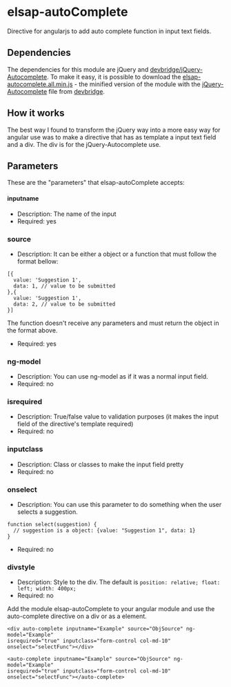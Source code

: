 # elsap-autoComplete
Directive for angularjs to add auto complete function in input text fields.

## Dependencies
The dependencies for this module are jQuery and [devbridge/jQuery-Autocomplete](https://github.com/devbridge/jQuery-Autocomplete). To make it easy, it is possible to download the [elsap-autocomplete.all.min.js](elsap-autocomplete.all.min.js) - the minified version of the module with the [jQuery-Autocomplete](https://github.com/devbridge/jQuery-Autocomplete) file from [devbridge](https://github.com/devbridge).

## How it works
The best way I found to transform the jQuery way into a more easy way for angular use was to make a directive that has as template a input text field and a div. The div is for the jQuery-Autocomplete use. 

## Parameters
These are the "parameters" that elsap-autoComplete accepts:

#### inputname 
* Description: The name of the input 
* Required: yes

### source
* Description: It can be either a object or a function that must follow the format bellow:
```
[{
  value: 'Suggestion 1',
  data: 1, // value to be submitted
},{
  value: 'Suggestion 1',
  data: 2, // value to be submitted
}]
```
The function doesn't receive any parameters and must return the object in the format above.
* Required: yes

### ng-model
* Description: You can use ng-model as if it was a normal input field. 
* Required: no

### isrequired
* Description: True/false value to validation purposes (it makes the input field of the directive's template required)
* Required: no

### inputclass
* Description: Class or classes to make the input field pretty
* Required: no 

### onselect
* Description: You can use this parameter to do something when the user selects a suggestion. 
```
function select(suggestion) {
  // suggestion is a object: {value: "Suggestion 1", data: 1}
}
``` 
* Required: no

### divstyle
* Description: Style to the div. The default is `position: relative; float: left; width: 400px;`
* Required: no

Add the module elsap-autoComplete to your angular module and use the auto-complete directive on a div or as a element. 

```
<div auto-complete inputname="Example" source="ObjSource" ng-model="Example" 
isrequired="true" inputclass="form-control col-md-10" onselect="selectFunc"></div>
```
```
<auto-complete inputname="Example" source="ObjSource" ng-model="Example" 
isrequired="true" inputclass="form-control col-md-10" onselect="selectFunc"></auto-complete>
```
